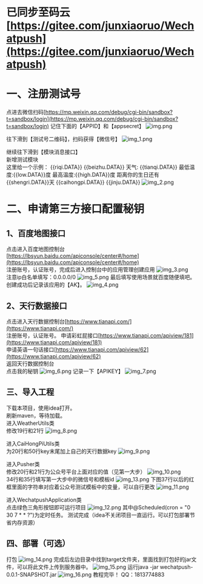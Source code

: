 # 已同步至码云[https://gitee.com/junxiaoruo/Wechatpush](https://gitee.com/junxiaoruo/Wechatpush)

# 一、注册测试号
点进去微信扫码[https://mp.weixin.qq.com/debug/cgi-bin/sandbox?t=sandbox/login](https://mp.weixin.qq.com/debug/cgi-bin/sandbox?t=sandbox/login)
记住下面的【APPID】和【appsecret】
![img.png](img.png)

往下滑到【测试号二维码】，扫码获得【微信号】
![img_1.png](img_1.png)


继续往下滑到【模块消息接口】  
新增测试模块   
这里给一个示例：	{{riqi.DATA}} {{beizhu.DATA}} 天气: {{tianqi.DATA}} 最低温度:{{low.DATA}}度 最高温度:{{high.DATA}}度 距离你的生日还有{{shengri.DATA}}天 {{caihongpi.DATA}} {{jinju.DATA}}
![img_2.png](img_2.png)

# 二、申请第三方接口配置秘钥
## 1、百度地图接口
点击进入百度地图控制台[https://lbsyun.baidu.com/apiconsole/center#/home](https://lbsyun.baidu.com/apiconsole/center#/home)  
注册账号，认证账号，完成后进入控制台中的应用管理创建应用
![img_3.png](img_3.png)  
注意ip白名单填写：0.0.0.0/0
![img_5.png](img_5.png)
最后填写使用场景就百度随便填吧。
创建成功后记录该应用的【AK】。
![img_4.png](img_4.png)

## 2、天行数据接口
点击进入天行数据控制台[https://www.tianapi.com/](https://www.tianapi.com/)  
注册账号，认证账号。
申请彩虹屁接口[https://www.tianapi.com/apiview/181](https://www.tianapi.com/apiview/181)  
申请英语一句话接口[https://www.tianapi.com/apiview/62](https://www.tianapi.com/apiview/62)  
返回天行数据控制台  
点击我的秘钥
![img_6.png](img_6.png)
记录一下【APIKEY】
![img_7.png](img_7.png)

## 三、导入工程
下载本项目，使用idea打开。  
刷新maven，等待加载。  
进入WeatherUtils类  
修改19行和21行
![img_8.png](img_8.png)

进入CaiHongPiUtils类    
为20行和50行key末尾加上自己的天行数据key
![img_9.png](img_9.png)

进入Pusher类  
修改20行和21行为公众号平台上面对应的值（见第一大步）
![img_10.png](img_10.png)  
34行和35行填写第一大步中的微信号和模板id
![img_13.png](img_13.png)
下图37行以后的红框里面的字符串对应着公众号测试模板中的变量，可以自行更改
![img_11.png](img_11.png)


进入WechatpushApplication类  
点击绿色三角形按钮即可运行项目
![img_12.png](img_12.png)
其中@Scheduled(cron = "0 30 7 * * ?")为定时任务。
测试完成（idea不关闭项目一直运行。可以打包部署节省内存资源）

## 四、部署（可选）
打包
![img_14.png](img_14.png)
完成后左边目录中找到target文件夹，里面找到打包好的jar文件，可以将此文件上传到服务器中。
![img_15.png](img_15.png)
运行java -jar wechatpush-0.0.1-SNAPSHOT.jar
![img_16.png](img_16.png)
教程完毕！
QQ：1813774883
